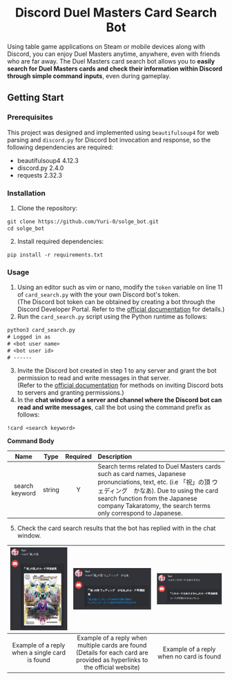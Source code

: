 <h1 align="center">Discord Duel Masters Card Search Bot</h1>
<div align="center"></div>

Using table game applications on Steam or mobile devices along with Discord, you can enjoy Duel Masters anytime, anywhere, even with friends who are far away.
The Duel Masters card search bot allows you to **easily search for Duel Masters cards and check their information within Discord through simple command inputs**, even during gameplay.

## Getting Start
### Prerequisites
This project was designed and implemented using `beautifulsoup4` for web parsing and `discord.py` for Discord bot invocation and response, so the following dependencies are required:
- beautifulsoup4 4.12.3
- discord.py 2.4.0
- requests 2.32.3

### Installation
1. Clone the repository:
```
git clone https://github.com/Yuri-0/solge_bot.git
cd solge_bot
```
2. Install required dependencies:
```
pip install -r requirements.txt
```

### Usage
1. Using an editor such as vim or nano, modify the `token` variable on line 11 of `card_search.py` with the your own Discord bot's token. </br>(The Discord bot token can be obtained by creating a bot through the Discord Developer Portal. Refer to the [official documentation](https://discordpy.readthedocs.io/en/stable/discord.html) for details.)
2. Run the `card_search.py` script using the Python runtime as follows:
```
python3 card_search.py
# Logged in as
# <bot user name>
# <bot user id>
# ------
```
3. Invite the Discord bot created in step 1 to any server and grant the bot permission to read and write messages in that server. </br>(Refer to the [official documentation](https://discordpy.readthedocs.io/en/stable/discord.html#inviting-your-bot) for methods on inviting Discord bots to servers and granting permissions.)
4. In the **chat window of a server and channel where the Discord bot can read and write messages**, call the bot using the command prefix as follows:
```
!card <search keyword>
```
**Command Body**

|Name|Type|Required| Description                                                                                                                                                                                                                          |
|:---:|:---:|:---:|:---|
|search keyword|string|Y| Search terms related to Duel Masters cards such as card names, Japanese pronunciations, text, etc. (i.e 「祝」の頂 ウェディング　かなあ). Due to using the card search function from the Japanese company Takaratomy, the search terms only correspond to Japanese. |
5. Check the card search results that the bot has replied with in the chat window.

| ![single card](src/single_card.png) | ![multiple cards](src/multiple_cards.png) | ![no card](src/no_card.png) |
|:---:|:---:|:---:|
| Example of a reply when a single card is found | Example of a reply when multiple cards are found</br>(Details for each card are provided as hyperlinks to the official website) | Example of a reply when no card is found |
